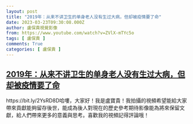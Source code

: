 ```yaml
---
layout: post
title: "2019年：从来不讲卫生的单身老人没有生过大病，但却被疫情要了命"
date: 2023-03-23T09:30:08.000Z
author: 盧保貴視覺影像
from: https://www.youtube.com/watch?v=ZVlX-mTYc5o
tags: [ 盧保貴 ]
comments: True
categories: [ 盧保貴 ]
---
```

<!--1679563808000-->
[2019年：从来不讲卫生的单身老人没有生过大病，但却被疫情要了命](https://www.youtube.com/watch?v=ZVlX-mTYc5o)
------

<div>
https://bit.ly/2YsRD8D哈嘍，大家好！我是盧寶貴！我拍攝的視頻希望能給大家帶來貢獻能夠留存後世，能成為後人對現在的歷史參考期待影像能為將來保留文獻，給人們帶來更多的意義與思考。喜歡我的視頻記得評論哦！
</div>
